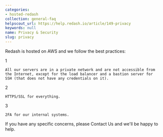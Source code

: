 ```yaml
---
categories:
- hosted-redash
collection: general-faq
helpscout_url: https://help.redash.io/article/149-privacy
keywords: null
name: Privacy & Security
slug: privacy
---
```

Redash is hosted on AWS and we follow the best practices:

1

    All our servers are in a private network and are not accessible from the Internet, except for the load balancer and a bastion server for SSH (that does not have any credentials on it). 
2

    HTTPS/SSL for everything. 
3

    2FA for our internal systems.

If you have any specific concerns, please Contact Us and we'll be happy to
help.

